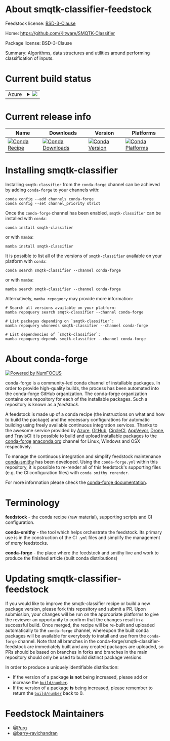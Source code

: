 About smqtk-classifier-feedstock
================================

Feedstock license: [BSD-3-Clause](https://github.com/conda-forge/smqtk-classifier-feedstock/blob/main/LICENSE.txt)

Home: https://github.com/Kitware/SMQTK-Classifier

Package license: BSD-3-Clause

Summary: Algorithms, data structures and utilities around performing classification of inputs.

Current build status
====================


<table>
    
  <tr>
    <td>Azure</td>
    <td>
      <details>
        <summary>
          <a href="https://dev.azure.com/conda-forge/feedstock-builds/_build/latest?definitionId=20915&branchName=main">
            <img src="https://dev.azure.com/conda-forge/feedstock-builds/_apis/build/status/smqtk-classifier-feedstock?branchName=main">
          </a>
        </summary>
        <table>
          <thead><tr><th>Variant</th><th>Status</th></tr></thead>
          <tbody><tr>
              <td>linux_64_python3.10.____cpython</td>
              <td>
                <a href="https://dev.azure.com/conda-forge/feedstock-builds/_build/latest?definitionId=20915&branchName=main">
                  <img src="https://dev.azure.com/conda-forge/feedstock-builds/_apis/build/status/smqtk-classifier-feedstock?branchName=main&jobName=linux&configuration=linux%20linux_64_python3.10.____cpython" alt="variant">
                </a>
              </td>
            </tr><tr>
              <td>linux_64_python3.11.____cpython</td>
              <td>
                <a href="https://dev.azure.com/conda-forge/feedstock-builds/_build/latest?definitionId=20915&branchName=main">
                  <img src="https://dev.azure.com/conda-forge/feedstock-builds/_apis/build/status/smqtk-classifier-feedstock?branchName=main&jobName=linux&configuration=linux%20linux_64_python3.11.____cpython" alt="variant">
                </a>
              </td>
            </tr><tr>
              <td>linux_64_python3.12.____cpython</td>
              <td>
                <a href="https://dev.azure.com/conda-forge/feedstock-builds/_build/latest?definitionId=20915&branchName=main">
                  <img src="https://dev.azure.com/conda-forge/feedstock-builds/_apis/build/status/smqtk-classifier-feedstock?branchName=main&jobName=linux&configuration=linux%20linux_64_python3.12.____cpython" alt="variant">
                </a>
              </td>
            </tr><tr>
              <td>linux_64_python3.13.____cp313</td>
              <td>
                <a href="https://dev.azure.com/conda-forge/feedstock-builds/_build/latest?definitionId=20915&branchName=main">
                  <img src="https://dev.azure.com/conda-forge/feedstock-builds/_apis/build/status/smqtk-classifier-feedstock?branchName=main&jobName=linux&configuration=linux%20linux_64_python3.13.____cp313" alt="variant">
                </a>
              </td>
            </tr><tr>
              <td>osx_64_python3.10.____cpython</td>
              <td>
                <a href="https://dev.azure.com/conda-forge/feedstock-builds/_build/latest?definitionId=20915&branchName=main">
                  <img src="https://dev.azure.com/conda-forge/feedstock-builds/_apis/build/status/smqtk-classifier-feedstock?branchName=main&jobName=osx&configuration=osx%20osx_64_python3.10.____cpython" alt="variant">
                </a>
              </td>
            </tr><tr>
              <td>osx_64_python3.11.____cpython</td>
              <td>
                <a href="https://dev.azure.com/conda-forge/feedstock-builds/_build/latest?definitionId=20915&branchName=main">
                  <img src="https://dev.azure.com/conda-forge/feedstock-builds/_apis/build/status/smqtk-classifier-feedstock?branchName=main&jobName=osx&configuration=osx%20osx_64_python3.11.____cpython" alt="variant">
                </a>
              </td>
            </tr><tr>
              <td>osx_64_python3.12.____cpython</td>
              <td>
                <a href="https://dev.azure.com/conda-forge/feedstock-builds/_build/latest?definitionId=20915&branchName=main">
                  <img src="https://dev.azure.com/conda-forge/feedstock-builds/_apis/build/status/smqtk-classifier-feedstock?branchName=main&jobName=osx&configuration=osx%20osx_64_python3.12.____cpython" alt="variant">
                </a>
              </td>
            </tr><tr>
              <td>osx_64_python3.13.____cp313</td>
              <td>
                <a href="https://dev.azure.com/conda-forge/feedstock-builds/_build/latest?definitionId=20915&branchName=main">
                  <img src="https://dev.azure.com/conda-forge/feedstock-builds/_apis/build/status/smqtk-classifier-feedstock?branchName=main&jobName=osx&configuration=osx%20osx_64_python3.13.____cp313" alt="variant">
                </a>
              </td>
            </tr><tr>
              <td>win_64_python3.10.____cpython</td>
              <td>
                <a href="https://dev.azure.com/conda-forge/feedstock-builds/_build/latest?definitionId=20915&branchName=main">
                  <img src="https://dev.azure.com/conda-forge/feedstock-builds/_apis/build/status/smqtk-classifier-feedstock?branchName=main&jobName=win&configuration=win%20win_64_python3.10.____cpython" alt="variant">
                </a>
              </td>
            </tr><tr>
              <td>win_64_python3.11.____cpython</td>
              <td>
                <a href="https://dev.azure.com/conda-forge/feedstock-builds/_build/latest?definitionId=20915&branchName=main">
                  <img src="https://dev.azure.com/conda-forge/feedstock-builds/_apis/build/status/smqtk-classifier-feedstock?branchName=main&jobName=win&configuration=win%20win_64_python3.11.____cpython" alt="variant">
                </a>
              </td>
            </tr><tr>
              <td>win_64_python3.12.____cpython</td>
              <td>
                <a href="https://dev.azure.com/conda-forge/feedstock-builds/_build/latest?definitionId=20915&branchName=main">
                  <img src="https://dev.azure.com/conda-forge/feedstock-builds/_apis/build/status/smqtk-classifier-feedstock?branchName=main&jobName=win&configuration=win%20win_64_python3.12.____cpython" alt="variant">
                </a>
              </td>
            </tr><tr>
              <td>win_64_python3.13.____cp313</td>
              <td>
                <a href="https://dev.azure.com/conda-forge/feedstock-builds/_build/latest?definitionId=20915&branchName=main">
                  <img src="https://dev.azure.com/conda-forge/feedstock-builds/_apis/build/status/smqtk-classifier-feedstock?branchName=main&jobName=win&configuration=win%20win_64_python3.13.____cp313" alt="variant">
                </a>
              </td>
            </tr>
          </tbody>
        </table>
      </details>
    </td>
  </tr>
</table>

Current release info
====================

| Name | Downloads | Version | Platforms |
| --- | --- | --- | --- |
| [![Conda Recipe](https://img.shields.io/badge/recipe-smqtk--classifier-green.svg)](https://anaconda.org/conda-forge/smqtk-classifier) | [![Conda Downloads](https://img.shields.io/conda/dn/conda-forge/smqtk-classifier.svg)](https://anaconda.org/conda-forge/smqtk-classifier) | [![Conda Version](https://img.shields.io/conda/vn/conda-forge/smqtk-classifier.svg)](https://anaconda.org/conda-forge/smqtk-classifier) | [![Conda Platforms](https://img.shields.io/conda/pn/conda-forge/smqtk-classifier.svg)](https://anaconda.org/conda-forge/smqtk-classifier) |

Installing smqtk-classifier
===========================

Installing `smqtk-classifier` from the `conda-forge` channel can be achieved by adding `conda-forge` to your channels with:

```
conda config --add channels conda-forge
conda config --set channel_priority strict
```

Once the `conda-forge` channel has been enabled, `smqtk-classifier` can be installed with `conda`:

```
conda install smqtk-classifier
```

or with `mamba`:

```
mamba install smqtk-classifier
```

It is possible to list all of the versions of `smqtk-classifier` available on your platform with `conda`:

```
conda search smqtk-classifier --channel conda-forge
```

or with `mamba`:

```
mamba search smqtk-classifier --channel conda-forge
```

Alternatively, `mamba repoquery` may provide more information:

```
# Search all versions available on your platform:
mamba repoquery search smqtk-classifier --channel conda-forge

# List packages depending on `smqtk-classifier`:
mamba repoquery whoneeds smqtk-classifier --channel conda-forge

# List dependencies of `smqtk-classifier`:
mamba repoquery depends smqtk-classifier --channel conda-forge
```


About conda-forge
=================

[![Powered by
NumFOCUS](https://img.shields.io/badge/powered%20by-NumFOCUS-orange.svg?style=flat&colorA=E1523D&colorB=007D8A)](https://numfocus.org)

conda-forge is a community-led conda channel of installable packages.
In order to provide high-quality builds, the process has been automated into the
conda-forge GitHub organization. The conda-forge organization contains one repository
for each of the installable packages. Such a repository is known as a *feedstock*.

A feedstock is made up of a conda recipe (the instructions on what and how to build
the package) and the necessary configurations for automatic building using freely
available continuous integration services. Thanks to the awesome service provided by
[Azure](https://azure.microsoft.com/en-us/services/devops/), [GitHub](https://github.com/),
[CircleCI](https://circleci.com/), [AppVeyor](https://www.appveyor.com/),
[Drone](https://cloud.drone.io/welcome), and [TravisCI](https://travis-ci.com/)
it is possible to build and upload installable packages to the
[conda-forge](https://anaconda.org/conda-forge) [anaconda.org](https://anaconda.org/)
channel for Linux, Windows and OSX respectively.

To manage the continuous integration and simplify feedstock maintenance
[conda-smithy](https://github.com/conda-forge/conda-smithy) has been developed.
Using the ``conda-forge.yml`` within this repository, it is possible to re-render all of
this feedstock's supporting files (e.g. the CI configuration files) with ``conda smithy rerender``.

For more information please check the [conda-forge documentation](https://conda-forge.org/docs/).

Terminology
===========

**feedstock** - the conda recipe (raw material), supporting scripts and CI configuration.

**conda-smithy** - the tool which helps orchestrate the feedstock.
                   Its primary use is in the construction of the CI ``.yml`` files
                   and simplify the management of *many* feedstocks.

**conda-forge** - the place where the feedstock and smithy live and work to
                  produce the finished article (built conda distributions)


Updating smqtk-classifier-feedstock
===================================

If you would like to improve the smqtk-classifier recipe or build a new
package version, please fork this repository and submit a PR. Upon submission,
your changes will be run on the appropriate platforms to give the reviewer an
opportunity to confirm that the changes result in a successful build. Once
merged, the recipe will be re-built and uploaded automatically to the
`conda-forge` channel, whereupon the built conda packages will be available for
everybody to install and use from the `conda-forge` channel.
Note that all branches in the conda-forge/smqtk-classifier-feedstock are
immediately built and any created packages are uploaded, so PRs should be based
on branches in forks and branches in the main repository should only be used to
build distinct package versions.

In order to produce a uniquely identifiable distribution:
 * If the version of a package **is not** being increased, please add or increase
   the [``build/number``](https://docs.conda.io/projects/conda-build/en/latest/resources/define-metadata.html#build-number-and-string).
 * If the version of a package **is** being increased, please remember to return
   the [``build/number``](https://docs.conda.io/projects/conda-build/en/latest/resources/define-metadata.html#build-number-and-string)
   back to 0.

Feedstock Maintainers
=====================

* [@Purg](https://github.com/Purg/)
* [@barry-ravichandran](https://github.com/barry-ravichandran/)

